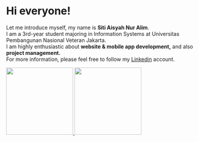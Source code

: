 # Hi everyone!

Let me introduce myself, my name is **Siti Aisyah Nur Alim**.  
I am a 3rd-year student majoring in Information Systems at Universitas Pembangunan Nasional Veteran Jakarta.  
I am highly enthusiastic about **website & mobile app development,** and also **project management.**  
For more information, please feel free to follow my [Linkedin](https://www.linkedin.com/in/aisyahna/) account.

<p align="left">
<a href="https://github.com/aaiisyahn">
  <img height="180em" src="https://github-readme-stats-eight-theta.vercel.app/api?username=aaiisyahn&show_icons=true&theme=algolia&include_all_commits=true&count_private=true"/>
  <img height="180em" src="https://github-readme-stats-eight-theta.vercel.app/api/top-langs/?username=aaiisyahn&layout=compact&langs_count=8&theme=algolia"/>
</a>
</p>
